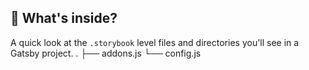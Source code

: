 ## 🧐 What's inside?

A quick look at the `.storybook` level files and directories you'll see in a Gatsby project.
    .
    ├── addons.js
    └── config.js